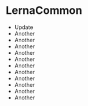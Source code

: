 # LernaCommon

- Update
- Another
- Another
- Another
- Another
- Another
- Another
- Another
- Another
- Another
- Another
- Another
